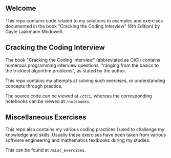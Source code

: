 ## Welcome
This repo contains code related to my solutions to examples and exercises documented in the book "Cracking the Coding Interview" (6th Edition) by Gayle Laakmann Mcdowell.

## Cracking the Coding Interview
The book "Cracking the Coding Interview" (abbreviated as CtCI) contains numerous programming interview questions, "ranging from the basics to the trickiest algorithm problems", as stated by the author.

This repo contains my attempts at solving such exercises, or understanding concepts through practice.

The source code can be viewed at `/ctci`, whereas the corresponding notebooks can be viewed at `/notebooks`.

## Miscellaneous Exercises
This repo also contains my various coding practices I used to challenge my knowledge and skills. Usually these exercises have been taken from various software engineering and mathematics textbooks during my studies.

This can be found at `/misc_exercises`.
